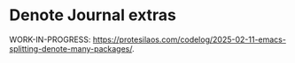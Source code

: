 # Denote Journal extras

WORK-IN-PROGRESS: <https://protesilaos.com/codelog/2025-02-11-emacs-splitting-denote-many-packages/>.
